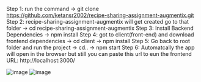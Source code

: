 Step 1: run the command 
  -> git clone https://github.com/ketansr2002/recipe-sharing-assignment-augmentix.git
Step 2: recipe-sharing-assignment-augmentix will get created go to that folder
  -> cd recipe-sharing-assignment-augmentix
Step 3: Install Backend Dependencies
  -> npm install
Step 4: got to client(front-end) and download frontend dependencies
  -> cd client
  -> npm install
Step 5: Go back to root folder and run the project
  -> cd..
  -> npm start
Step 6: Automatcally the app will open in the browser but still you can paste this url to eun the frontend
  URL: http://localhost:3000/
  
![image](https://github.com/user-attachments/assets/f82c469e-63bf-45fe-ad83-673e3f58367f)
![image](https://github.com/user-attachments/assets/b1e56834-ec35-45b5-89a9-648cedc7f9ff)
